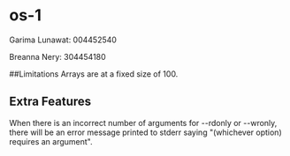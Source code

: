 # os-1

Garima Lunawat: 004452540

Breanna Nery: 304454180

##Limitations
Arrays are at a fixed size of 100. 

## Extra Features
When there is an incorrect number of arguments for --rdonly or --wronly, there will be an error message printed to stderr saying "(whichever option) requires an argument".
